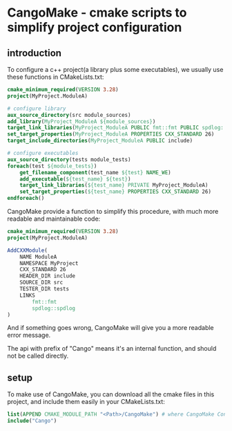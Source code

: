 # CangoMake - cmake scripts to simplify project configuration

## introduction

To configure a c++ project(a library plus some executables), we usually use these functions in CMakeLists.txt:

```cmake
cmake_minimum_required(VERSION 3.28)
project(MyProject.ModuleA)

# configure library
aux_source_directory(src module_sources)
add_library(MyProject_ModuleA ${module_sources})
target_link_libraries(MyProject_ModuleA PUBLIC fmt::fmt PUBLIC spdlog::spdlog)
set_target_properties(MyProject_ModuleA PROPERTIES CXX_STANDARD 26)
target_include_directories(MyProject_ModuleA PUBLIC include)

# configure executables
aux_source_directory(tests module_tests)
foreach(test ${module_tests})
    get_filename_component(test_name ${test} NAME_WE)
    add_executable(${test_name} ${test})
    target_link_libraries(${test_name} PRIVATE MyProject_ModuleA)
    set_target_properties(${test_name} PROPERTIES CXX_STANDARD 26)
endforeach()
```

CangoMake provide a function to simplify this procedure, with much more readable and maintainable code:

```cmake
cmake_minimum_required(VERSION 3.28)
project(MyProject.ModuleA)

AddCXXModule(
    NAME ModuleA
    NAMESPACE MyProject
    CXX_STANDARD 26
    HEADER_DIR include
    SOURCE_DIR src
    TESTER_DIR tests
    LINKS
        fmt::fmt
        spdlog::spdlog
)
```

And if something goes wrong, CangoMake will give you a more readable error message.

The api with prefix of "Cango" means it's an internal function, and should not be called directly.

## setup

To make use of CangoMake, you can download all the cmake files in this project, and include them easily in your CMakeLists.txt:

```cmake
list(APPEND CMAKE_MODULE_PATH "<Path>/CangoMake") # where CangoMake Contains "Cango.cmake"
include("Cango")
```
